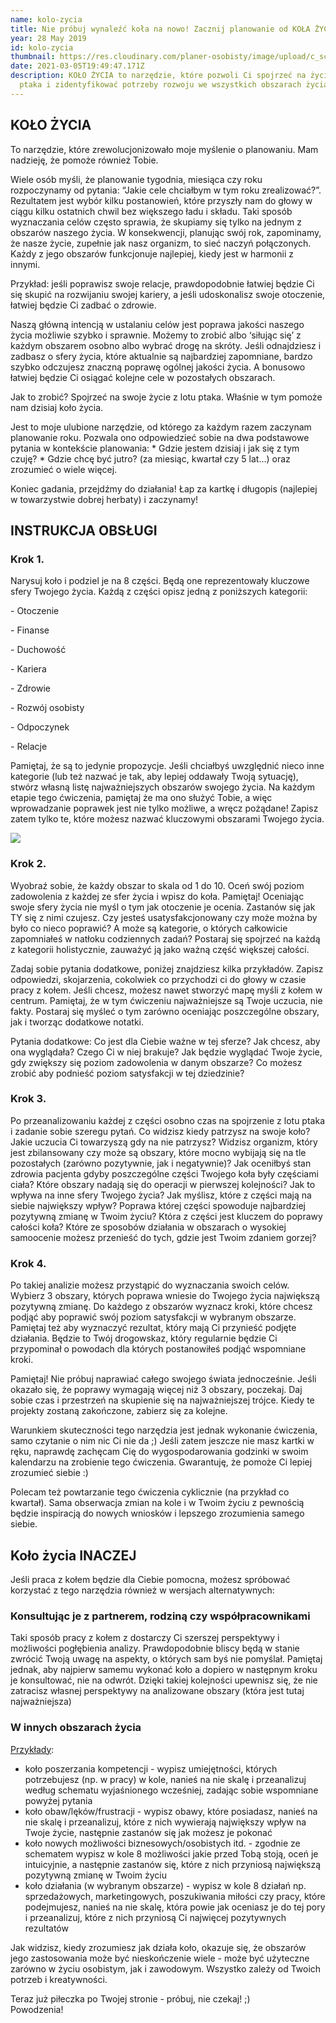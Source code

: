 ```yaml
---
name: kolo-zycia
title: Nie próbuj wynaleźć koła na nowo! Zacznij planowanie od KOŁA ŻYCIA
year: 28 May 2019
id: kolo-zycia
thumbnail: https://res.cloudinary.com/planer-osobisty/image/upload/c_scale,f_auto,q_auto,w_1400/v1619426564/Grafika_do_tekst%C3%B3w_na_bloga_11_sezg4r.png
date: 2021-03-05T19:49:47.171Z
description: KOŁO ŻYCIA to narzędzie, które pozwoli Ci spojrzeć na życie z lotu
  ptaka i zidentyfikować potrzeby rozwoju we wszystkich obszarach życia.
---
```

## KOŁO ŻYCIA

To narzędzie, które zrewolucjonizowało moje myślenie o planowaniu. Mam nadzieję, że pomoże również Tobie. 

Wiele osób myśli, że planowanie tygodnia, miesiąca czy roku rozpoczynamy od pytania: “Jakie cele chciałbym w tym roku zrealizować?”. Rezultatem jest wybór kilku postanowień, które przyszły nam do głowy w ciągu kilku ostatnich chwil bez większego ładu i składu. Taki sposób wyznaczania celów często sprawia, że skupiamy się tylko na jednym z obszarów naszego życia. W konsekwencji, planując swój rok, zapominamy, że nasze życie, zupełnie jak nasz organizm, to sieć naczyń połączonych. Każdy z jego obszarów funkcjonuje najlepiej, kiedy jest w harmonii z innymi. 

Przykład: jeśli poprawisz swoje relacje, prawdopodobnie łatwiej będzie Ci się skupić na rozwijaniu swojej kariery, a jeśli udoskonalisz swoje otoczenie, łatwiej będzie Ci zadbać o zdrowie. 

Naszą główną intencją w ustalaniu celów jest poprawa jakości naszego życia możliwie szybko i sprawnie. Możemy to zrobić albo ‘siłując się’ z każdym obszarem osobno albo wybrać drogę na skróty. Jeśli odnajdziesz i zadbasz o sfery życia, które aktualnie są najbardziej zapomniane, bardzo szybko odczujesz znaczną poprawę ogólnej jakości życia. A bonusowo łatwiej będzie Ci osiągać kolejne cele w pozostałych obszarach. 

Jak to zrobić? Spojrzeć na swoje życie z lotu ptaka. Właśnie w tym pomoże nam dzisiaj koło życia.

Jest to moje ulubione narzędzie, od którego za każdym razem zaczynam planowanie roku. Pozwala ono odpowiedzieć sobie na dwa podstawowe pytania w kontekście planowania:
\* Gdzie jestem dzisiaj i jak się z tym czuję?
\* Gdzie chcę być jutro? (za miesiąc, kwartał czy 5 lat…)
oraz zrozumieć o wiele więcej. 

Koniec gadania, przejdźmy do działania!
Łap za kartkę i długopis (najlepiej w towarzystwie dobrej herbaty) i zaczynamy!

## INSTRUKCJA OBSŁUGI

### Krok 1.

Narysuj koło i podziel je na 8 części. Będą one reprezentowały kluczowe sfery Twojego życia. Każdą z części opisz jedną z poniższych kategorii:

\- Otoczenie

\- Finanse

\- Duchowość

\- Kariera

\- Zdrowie

\- Rozwój osobisty

\- Odpoczynek

\- Relacje

Pamiętaj, że są to jedynie propozycje. Jeśli chciałbyś uwzględnić nieco inne kategorie (lub też nazwać je tak, aby lepiej oddawały Twoją sytuację), stwórz własną listę najważniejszych obszarów swojego życia. Na każdym etapie tego ćwiczenia, pamiętaj że ma ono służyć Tobie, a więc wprowadzanie poprawek jest nie tylko możliwe, a wręcz pożądane! Zapisz zatem tylko te, które możesz nazwać kluczowymi obszarami Twojego życia.

![](https://res.cloudinary.com/planer-osobisty/image/upload/c_scale,f_auto,q_auto,w_1400/v1619428375/Grafika_do_tekst%C3%B3w_na_bloga_14_z49ga8.png)

### Krok 2.

Wyobraź sobie, że każdy obszar to skala od 1 do 10. Oceń swój poziom zadowolenia z każdej ze sfer życia i wpisz do koła. 
Pamiętaj! Oceniając swoje sfery życia nie myśl o tym jak otoczenie je ocenia. Zastanów się jak TY się z nimi czujesz. Czy jesteś usatysfakcjonowany czy może można by było co nieco poprawić? A może są kategorie, o których całkowicie zapomniałeś w natłoku codziennych zadań? 
Postaraj się spojrzeć na każdą z kategorii holistycznie, zauważyć ją jako ważną część większej całości. 

Zadaj sobie pytania dodatkowe, poniżej znajdziesz kilka przykładów. Zapisz odpowiedzi, skojarzenia, cokolwiek co przychodzi ci do głowy w czasie pracy z kołem. Jeśli chcesz, możesz nawet stworzyć mapę myśli z kołem w centrum. Pamiętaj, że w tym ćwiczeniu najważniejsze są Twoje uczucia, nie fakty. Postaraj się myśleć o tym zarówno oceniając poszczególne obszary, jak i tworząc dodatkowe notatki.

Pytania dodatkowe:
Co jest dla Ciebie ważne w tej sferze? Jak chcesz, aby ona wyglądała? Czego Ci w niej brakuje?
Jak będzie wyglądać Twoje życie, gdy zwiększy się poziom zadowolenia w danym obszarze?
Co możesz zrobić aby podnieść poziom satysfakcji w tej dziedzinie?

### Krok 3.

Po przeanalizowaniu każdej z części osobno czas na spojrzenie z lotu ptaka i zadanie sobie szeregu pytań. 
Co widzisz kiedy patrzysz na swoje koło? Jakie uczucia Ci towarzyszą gdy na nie patrzysz? 
Widzisz organizm, który jest zbilansowany czy może są obszary, które mocno wybijają się na tle pozostałych (zarówno pozytywnie, jak i negatywnie)? Jak oceniłbyś stan zdrowia pacjenta gdyby poszczególne części Twojego koła były częściami ciała? Które obszary nadają się do operacji w pierwszej kolejności? Jak to wpływa na inne sfery Twojego życia? 
Jak myślisz, które z części mają na siebie największy wpływ? Poprawa której części spowoduje najbardziej pozytywną zmianę w Twoim życiu? Która z części jest kluczem do poprawy całości koła?
Które ze sposobów działania w obszarach o wysokiej samoocenie możesz przenieść do tych, gdzie jest Twoim zdaniem gorzej?

### Krok 4.

Po takiej analizie możesz przystąpić do wyznaczania swoich celów. Wybierz 3 obszary, których poprawa wniesie do Twojego życia największą pozytywną zmianę. Do każdego z obszarów wyznacz kroki, które chcesz podjąć aby poprawić swój poziom satysfakcji w wybranym obszarze. Pamiętaj też aby wyznaczyć rezultat, który mają Ci przynieść podjęte działania. Będzie to Twój drogowskaz, który regularnie będzie Ci przypominał o powodach dla których postanowiłeś podjąć wspomniane kroki.

Pamiętaj! Nie próbuj naprawiać całego swojego świata jednocześnie. Jeśli okazało się, że poprawy wymagają więcej niż 3 obszary, poczekaj. Daj sobie czas i przestrzeń na skupienie się na najważniejszej trójce. Kiedy te projekty zostaną zakończone, zabierz się za kolejne. 

Warunkiem skuteczności tego narzędzia jest jednak wykonanie ćwiczenia, samo czytanie o nim nic Ci nie da ;) 
Jeśli zatem jeszcze nie masz kartki w ręku, naprawdę zachęcam Cię do wygospodarowania godzinki w swoim kalendarzu na zrobienie tego ćwiczenia. Gwarantuję, że pomoże Ci lepiej zrozumieć siebie :)

Polecam też powtarzanie tego ćwiczenia cyklicznie (na przykład co kwartał). Sama obserwacja zmian na kole i w Twoim życiu z pewnością będzie inspiracją do nowych wniosków i lepszego zrozumienia samego siebie.

## Koło życia INACZEJ

Jeśli praca z kołem będzie dla Ciebie pomocna, możesz spróbować korzystać z tego narzędzia również w wersjach alternatywnych:

### Konsultując je z partnerem, rodziną czy współpracownikami

Taki sposób pracy z kołem z dostarczy Ci szerszej perspektywy i możliwości pogłębienia analizy. Prawdopodobnie bliscy będą w stanie zwrócić Twoją uwagę na aspekty, o których sam byś nie pomyślał. Pamiętaj jednak, aby najpierw samemu wykonać koło a dopiero w następnym kroku je konsultować, nie na odwrót. Dzięki takiej kolejności upewnisz się, że nie zatracisz własnej perspektywy na analizowane obszary (która jest tutaj najważniejsza)

### W innych obszarach życia<br>

<ins>Przykłady</ins>:

* koło poszerzania kompetencji - wypisz umiejętności, których potrzebujesz (np. w pracy) w kole, nanieś na nie skalę i przeanalizuj według schematu wyjaśnionego wcześniej, zadając sobie wspomniane powyżej pytania
* koło obaw/lęków/frustracji - wypisz obawy, które posiadasz, nanieś na nie skalę i przeanalizuj, które z nich wywierają największy wpływ na Twoje życie, następnie zastanów się jak możesz je pokonać
* koło nowych możliwości biznesowych/osobistych itd. - zgodnie ze schematem wypisz w kole 8 możliwości jakie przed Tobą stoją, oceń je intuicyjnie, a następnie zastanów się, które z nich przyniosą największą pozytywną zmianę w Twoim życiu
* koło działania (w wybranym obszarze) - wypisz w kole 8 działań np. sprzedażowych, marketingowych, poszukiwania miłości czy pracy, które podejmujesz, nanieś na nie skalę, która powie jak oceniasz je do tej pory i przeanalizuj, które z nich przyniosą Ci najwięcej pozytywnych rezultatów

Jak widzisz, kiedy zrozumiesz jak działa koło, okazuje się, że obszarów jego zastosowania może być nieskończenie wiele - może być użyteczne zarówno w życiu osobistym, jak i zawodowym. Wszystko zależy od Twoich potrzeb i kreatywności. 

Teraz już piłeczka po Twojej stronie - próbuj, nie czekaj! ;)<br>
Powodzenia!